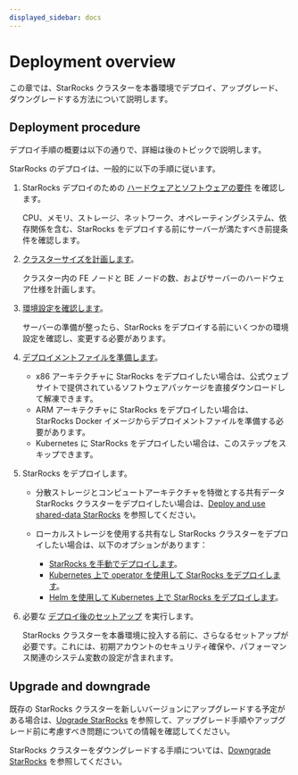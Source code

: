 ```yaml
---
displayed_sidebar: docs
---
```


# Deployment overview

この章では、StarRocks クラスターを本番環境でデプロイ、アップグレード、ダウングレードする方法について説明します。

## Deployment procedure

デプロイ手順の概要は以下の通りで、詳細は後のトピックで説明します。

StarRocks のデプロイは、一般的に以下の手順に従います。

1. StarRocks デプロイのための [ハードウェアとソフトウェアの要件](../deployment/deployment_prerequisites.md) を確認します。

   CPU、メモリ、ストレージ、ネットワーク、オペレーティングシステム、依存関係を含む、StarRocks をデプロイする前にサーバーが満たすべき前提条件を確認します。

2. [クラスターサイズを計画します](../deployment/plan_cluster.md)。

   クラスター内の FE ノードと BE ノードの数、およびサーバーのハードウェア仕様を計画します。

3. [環境設定を確認します](../deployment/environment_configurations.md)。

   サーバーの準備が整ったら、StarRocks をデプロイする前にいくつかの環境設定を確認し、変更する必要があります。

4. [デプロイメントファイルを準備します](../deployment/prepare_deployment_files.md)。

   - x86 アーキテクチャに StarRocks をデプロイしたい場合は、公式ウェブサイトで提供されているソフトウェアパッケージを直接ダウンロードして解凍できます。
   - ARM アーキテクチャに StarRocks をデプロイしたい場合は、StarRocks Docker イメージからデプロイメントファイルを準備する必要があります。
   - Kubernetes に StarRocks をデプロイしたい場合は、このステップをスキップできます。

5. StarRocks をデプロイします。

   - 分散ストレージとコンピュートアーキテクチャを特徴とする共有データ StarRocks クラスターをデプロイしたい場合は、[Deploy and use shared-data StarRocks](../deployment/shared_data/s3.md) を参照してください。
   - ローカルストレージを使用する共有なし StarRocks クラスターをデプロイしたい場合は、以下のオプションがあります：

     - [StarRocks を手動でデプロイします](../deployment/deploy_manually.md)。
     - [Kubernetes 上で operator を使用して StarRocks をデプロイします](../deployment/sr_operator.md)。
     - [Helm を使用して Kubernetes 上で StarRocks をデプロイします](../deployment/helm.md)。

6. 必要な [デプロイ後のセットアップ](../deployment/post_deployment_setup.md) を実行します。

   StarRocks クラスターを本番環境に投入する前に、さらなるセットアップが必要です。これには、初期アカウントのセキュリティ確保や、パフォーマンス関連のシステム変数の設定が含まれます。

## Upgrade and downgrade

既存の StarRocks クラスターを新しいバージョンにアップグレードする予定がある場合は、[Upgrade StarRocks](../deployment/upgrade.md) を参照して、アップグレード手順やアップグレード前に考慮すべき問題についての情報を確認してください。

StarRocks クラスターをダウングレードする手順については、[Downgrade StarRocks](../deployment/downgrade.md) を参照してください。